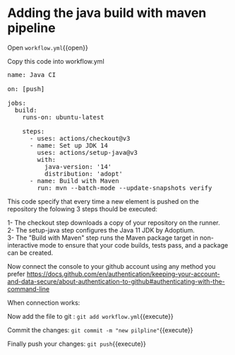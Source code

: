 # Adding the  java build with maven pipeline

Open `workflow.yml`{{open}}

Copy this code into workflow.yml
<pre class="file" data-filename="workflow.yml" data-target="prepend">
name: Java CI

on: [push]

jobs:
  build:
    runs-on: ubuntu-latest

    steps:
      - uses: actions/checkout@v3
      - name: Set up JDK 14
        uses: actions/setup-java@v3
        with:
          java-version: '14'
          distribution: 'adopt'
      - name: Build with Maven  
        run: mvn --batch-mode --update-snapshots verify
</pre>

This code specify that every time a new element is pushed on the repository the folowing 3 steps thould be executed:  

1- The checkout step downloads a copy of your repository on the runner.  
2- The setup-java step configures the Java 11 JDK by Adoptium.  
3- The "Build with Maven" step runs the Maven package target in non-interactive mode to ensure that your code builds, tests pass, and a package can be created.

Now connect the console to your github account using any method you prefer
https://docs.github.com/en/authentication/keeping-your-account-and-data-secure/about-authentication-to-github#authenticating-with-the-command-line

When connection works:

Now add the file to git : `git add workflow.yml`{{execute}}

Commit the changes: `git commit -m "new pilpline"`{{execute}}  

Finally push your changes: `git push`{{execute}}
